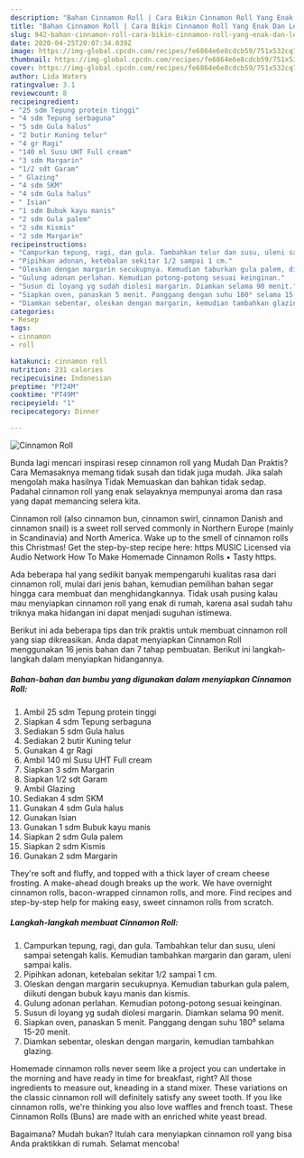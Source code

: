 ```yaml
---
description: "Bahan Cinnamon Roll | Cara Bikin Cinnamon Roll Yang Enak Dan Lezat"
title: "Bahan Cinnamon Roll | Cara Bikin Cinnamon Roll Yang Enak Dan Lezat"
slug: 942-bahan-cinnamon-roll-cara-bikin-cinnamon-roll-yang-enak-dan-lezat
date: 2020-04-25T20:07:34.039Z
image: https://img-global.cpcdn.com/recipes/fe6864e6e8cdcb59/751x532cq70/cinnamon-roll-foto-resep-utama.jpg
thumbnail: https://img-global.cpcdn.com/recipes/fe6864e6e8cdcb59/751x532cq70/cinnamon-roll-foto-resep-utama.jpg
cover: https://img-global.cpcdn.com/recipes/fe6864e6e8cdcb59/751x532cq70/cinnamon-roll-foto-resep-utama.jpg
author: Lida Waters
ratingvalue: 3.1
reviewcount: 8
recipeingredient:
- "25 sdm Tepung protein tinggi"
- "4 sdm Tepung serbaguna"
- "5 sdm Gula halus"
- "2 butir Kuning telur"
- "4 gr Ragi"
- "140 ml Susu UHT Full cream"
- "3 sdm Margarin"
- "1/2 sdt Garam"
- " Glazing"
- "4 sdm SKM"
- "4 sdm Gula halus"
- " Isian"
- "1 sdm Bubuk kayu manis"
- "2 sdm Gula palem"
- "2 sdm Kismis"
- "2 sdm Margarin"
recipeinstructions:
- "Campurkan tepung, ragi, dan gula. Tambahkan telur dan susu, uleni sampai setengah kalis. Kemudian tambahkan margarin dan garam, uleni sampai kalis."
- "Pipihkan adonan, ketebalan sekitar 1/2 sampai 1 cm."
- "Oleskan dengan margarin secukupnya. Kemudian taburkan gula palem, diikuti dengan bubuk kayu manis dan kismis."
- "Gulung adonan perlahan. Kemudian potong-potong sesuai keinginan."
- "Susun di loyang yg sudah diolesi margarin. Diamkan selama 90 menit."
- "Siapkan oven, panaskan 5 menit. Panggang dengan suhu 180⁰ selama 15-20 menit."
- "Diamkan sebentar, oleskan dengan margarin, kemudian tambahkan glazing."
categories:
- Resep
tags:
- cinnamon
- roll

katakunci: cinnamon roll 
nutrition: 231 calories
recipecuisine: Indonesian
preptime: "PT24M"
cooktime: "PT49M"
recipeyield: "1"
recipecategory: Dinner

---
```



![Cinnamon Roll](https://img-global.cpcdn.com/recipes/fe6864e6e8cdcb59/751x532cq70/cinnamon-roll-foto-resep-utama.jpg)

Bunda lagi mencari inspirasi resep cinnamon roll yang Mudah Dan Praktis? Cara Memasaknya memang tidak susah dan tidak juga mudah. Jika salah mengolah maka hasilnya Tidak Memuaskan dan bahkan tidak sedap. Padahal cinnamon roll yang enak selayaknya mempunyai aroma dan rasa yang dapat memancing selera kita.

Cinnamon roll (also cinnamon bun, cinnamon swirl, cinnamon Danish and cinnamon snail) is a sweet roll served commonly in Northern Europe (mainly in Scandinavia) and North America. Wake up to the smell of cinnamon rolls this Christmas! Get the step-by-step recipe here: https MUSIC Licensed via Audio Network How To Make Homemade Cinnamon Rolls • Tasty https.

Ada beberapa hal yang sedikit banyak mempengaruhi kualitas rasa dari cinnamon roll, mulai dari jenis bahan, kemudian pemilihan bahan segar hingga cara membuat dan menghidangkannya. Tidak usah pusing kalau mau menyiapkan cinnamon roll yang enak di rumah, karena asal sudah tahu triknya maka hidangan ini dapat menjadi suguhan istimewa.


Berikut ini ada beberapa tips dan trik praktis untuk membuat cinnamon roll yang siap dikreasikan. Anda dapat menyiapkan Cinnamon Roll menggunakan 16 jenis bahan dan 7 tahap pembuatan. Berikut ini langkah-langkah dalam menyiapkan hidangannya.

<!--inarticleads1-->

##### Bahan-bahan dan bumbu yang digunakan dalam menyiapkan Cinnamon Roll:

1. Ambil 25 sdm Tepung protein tinggi
1. Siapkan 4 sdm Tepung serbaguna
1. Sediakan 5 sdm Gula halus
1. Sediakan 2 butir Kuning telur
1. Gunakan 4 gr Ragi
1. Ambil 140 ml Susu UHT Full cream
1. Siapkan 3 sdm Margarin
1. Siapkan 1/2 sdt Garam
1. Ambil  Glazing
1. Sediakan 4 sdm SKM
1. Gunakan 4 sdm Gula halus
1. Gunakan  Isian
1. Gunakan 1 sdm Bubuk kayu manis
1. Siapkan 2 sdm Gula palem
1. Siapkan 2 sdm Kismis
1. Gunakan 2 sdm Margarin


They&#39;re soft and fluffy, and topped with a thick layer of cream cheese frosting. A make-ahead dough breaks up the work. We have overnight cinnamon rolls, bacon-wrapped cinnamon rolls, and more. Find recipes and step-by-step help for making easy, sweet cinnamon rolls from scratch. 

<!--inarticleads2-->

##### Langkah-langkah membuat Cinnamon Roll:

1. Campurkan tepung, ragi, dan gula. Tambahkan telur dan susu, uleni sampai setengah kalis. Kemudian tambahkan margarin dan garam, uleni sampai kalis.
1. Pipihkan adonan, ketebalan sekitar 1/2 sampai 1 cm.
1. Oleskan dengan margarin secukupnya. Kemudian taburkan gula palem, diikuti dengan bubuk kayu manis dan kismis.
1. Gulung adonan perlahan. Kemudian potong-potong sesuai keinginan.
1. Susun di loyang yg sudah diolesi margarin. Diamkan selama 90 menit.
1. Siapkan oven, panaskan 5 menit. Panggang dengan suhu 180⁰ selama 15-20 menit.
1. Diamkan sebentar, oleskan dengan margarin, kemudian tambahkan glazing.


Homemade cinnamon rolls never seem like a project you can undertake in the morning and have ready in time for breakfast, right? All those ingredients to measure out, kneading in a stand mixer. These variations on the classic cinnamon roll will definitely satisfy any sweet tooth. If you like cinnamon rolls, we&#39;re thinking you also love waffles and french toast. These Cinnamon Rolls (Buns) are made with an enriched white yeast bread. 

Bagaimana? Mudah bukan? Itulah cara menyiapkan cinnamon roll yang bisa Anda praktikkan di rumah. Selamat mencoba!
